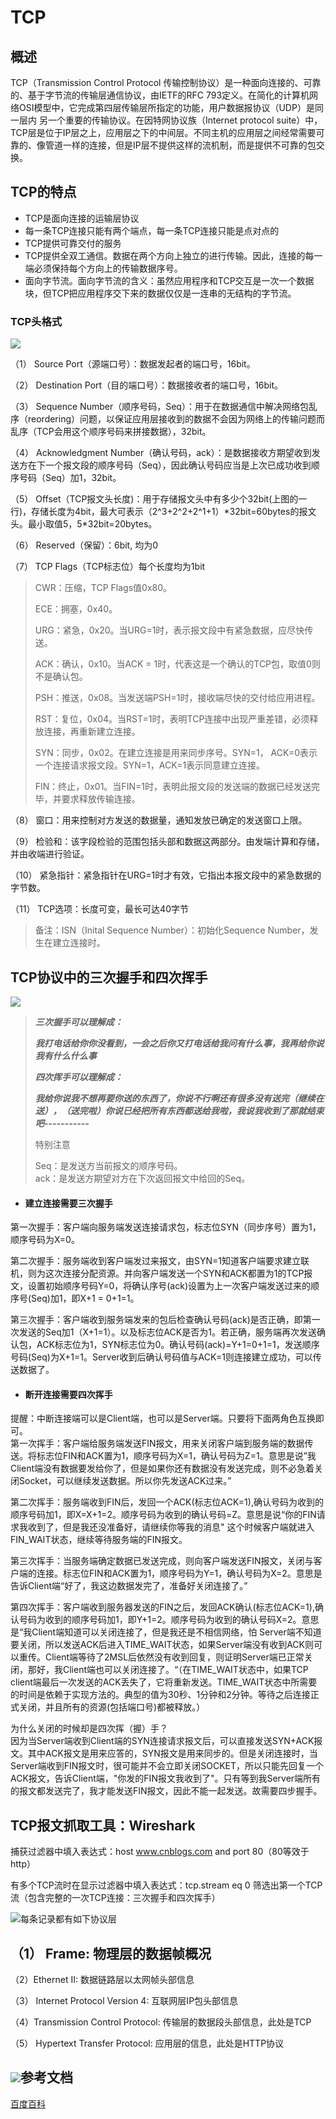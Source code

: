 # TCP

## 概述

TCP（Transmission Control Protocol 传输控制协议）是一种面向连接的、可靠的、基于字节流的传输层通信协议，由IETF的RFC 793定义。在简化的计算机网络OSI模型中，它完成第四层传输层所指定的功能，用户数据报协议（UDP）是同一层内  另一个重要的传输协议。在因特网协议族（Internet protocol suite）中，TCP层是位于IP层之上，应用层之下的中间层。不同主机的应用层之间经常需要可靠的、像管道一样的连接，但是IP层不提供这样的流机制，而是提供不可靠的包交换。

## TCP的特点

* TCP是面向连接的运输层协议
* 每一条TCP连接只能有两个端点，每一条TCP连接只能是点对点的
* TCP提供可靠交付的服务
* TCP提供全双工通信。数据在两个方向上独立的进行传输。因此，连接的每一端必须保持每个方向上的传输数据序号。
* 面向字节流。面向字节流的含义：虽然应用程序和TCP交互是一次一个数据块，但TCP把应用程序交下来的数据仅仅是一连串的无结构的字节流。

### TCP头格式

![](/assets/import-tcp-01.png)

（1）   Source Port（源端口号）：数据发起者的端口号，16bit。

（2）   Destination Port（目的端口号）：数据接收者的端口号，16bit。

（3）   Sequence Number（顺序号码，Seq）：用于在数据通信中解决网络包乱序（reordering）问题，以保证应用层接收到的数据不会因为网络上的传输问题而乱序（TCP会用这个顺序号码来拼接数据），32bit。

（4）   Acknowledgment Number（确认号码，ack）：是数据接收方期望收到发送方在下一个报文段的顺序号码（Seq），因此确认号码应当是上次已成功收到顺序号码（Seq）加1，32bit。

（5）   Offset（TCP报文头长度\)：用于存储报文头中有多少个32bit\(上图的一行\)，存储长度为4bit，最大可表示（2^3+2^2+2^1+1）\*32bit=60bytes的报文头。最小取值5，5\*32bit=20bytes。

（6）   Reserved（保留）：6bit, 均为0

（7）   TCP Flags（TCP标志位）每个长度均为1bit

> CWR：压缩，TCP Flags值0x80。
>
> ECE：拥塞，0x40。
>
> URG：紧急，0x20。当URG=1时，表示报文段中有紧急数据，应尽快传送。
>
> ACK：确认，0x10。当ACK = 1时，代表这是一个确认的TCP包，取值0则不是确认包。
>
> PSH：推送，0x08。当发送端PSH=1时，接收端尽快的交付给应用进程。
>
> RST：复位，0x04。当RST=1时，表明TCP连接中出现严重差错，必须释放连接，再重新建立连接。
>
> SYN：同步，0x02。在建立连接是用来同步序号。SYN=1， ACK=0表示一个连接请求报文段。SYN=1，ACK=1表示同意建立连接。
>
> FIN：终止，0x01。当FIN=1时，表明此报文段的发送端的数据已经发送完毕，并要求释放传输连接。

（8）   窗口：用来控制对方发送的数据量，通知发放已确定的发送窗口上限。

（9）   检验和：该字段检验的范围包括头部和数据这两部分。由发端计算和存储，并由收端进行验证。

（10） 紧急指针：紧急指针在URG=1时才有效，它指出本报文段中的紧急数据的字节数。

（11） TCP选项：长度可变，最长可达40字节

> 备注：ISN（Inital Sequence Number）：初始化Sequence Number，发生在建立连接时。

## TCP协议中的三次握手和四次挥手

![](/assets/import-tcp-02.png)

> _**三次握手可以理解成：**_
>
> _**我打电话给你你没看到，一会之后你又打电话给我问有什么事，我再给你说我有什么什么事**_
>
> _**四次挥手可以理解成：**_
>
> _**我给你说我不想再要你送的东西了，你说不行啊还有很多没有送完（继续在送），（送完啦）你说已经把所有东西都送给我啦，我说我收到了那就结束吧-----------**_
>
> 特别注意
>
> Seq：是发送方当前报文的顺序号码。  
> ack：是发送方期望对方在下次返回报文中给回的Seq。

* #### 建立连接需要三次握手

第一次握手：客户端向服务端发送连接请求包，标志位SYN（同步序号）置为1，顺序号码为X=0。

第二次握手：服务端收到客户端发过来报文，由SYN=1知道客户端要求建立联机，则为这次连接分配资源。并向客户端发送一个SYN和ACK都置为1的TCP报文，设置初始顺序号码Y=0，将确认序号\(ack\)设置为上一次客户端发送过来的顺序号\(Seq\)加1，即X+1 = 0+1=1。

第三次握手：客户端收到服务端发来的包后检查确认号码\(ack\)是否正确，即第一次发送的Seq加1（X+1=1）。以及标志位ACK是否为1。若正确，服务端再次发送确认包，ACK标志位为1，SYN标志位为0。确认号码\(ack\)=Y+1=0+1=1，发送顺序号码\(Seq\)为X+1=1。Server收到后确认号码值与ACK=1则连接建立成功，可以传送数据了。

* #### 断开连接需要四次挥手

提醒：中断连接端可以是Client端，也可以是Server端。只要将下面两角色互换即可。  
第一次挥手：客户端给服务端发送FIN报文，用来关闭客户端到服务端的数据传送。将标志位FIN和ACK置为1，顺序号码为X=1，确认号码为Z=1。意思是说”我Client端没有数据要发给你了，但是如果你还有数据没有发送完成，则不必急着关闭Socket，可以继续发送数据。所以你先发送ACK过来。”

第二次挥手：服务端收到FIN后，发回一个ACK\(标志位ACK=1\),确认号码为收到的顺序号码加1，即X=X+1=2。顺序号码为收到的确认号码=Z。意思是说“你的FIN请求我收到了，但是我还没准备好，请继续你等我的消息" 这个时候客户端就进入FIN\_WAIT状态，继续等待服务端的FIN报文。

第三次挥手：当服务端确定数据已发送完成，则向客户端发送FIN报文，关闭与客户端的连接。标志位FIN和ACK置为1，顺序号码为Y=1，确认号码为X=2。意思是告诉Client端“好了，我这边数据发完了，准备好关闭连接了。”

第四次挥手：客户端收到服务器发送的FIN之后，发回ACK确认\(标志位ACK=1\),确认号码为收到的顺序号码加1，即Y+1=2。顺序号码为收到的确认号码X=2。意思是“我Client端知道可以关闭连接了，但是我还是不相信网络，怕 Server端不知道要关闭，所以发送ACK后进入TIME\_WAIT状态，如果Server端没有收到ACK则可以重传。Client端等待了2MSL后依然没有收到回复，则证明Server端已正常关闭，那好，我Client端也可以关闭连接了。“（在TIME\_WAIT状态中，如果TCP client端最后一次发送的ACK丢失了，它将重新发送。TIME\_WAIT状态中所需要的时间是依赖于实现方法的。典型的值为30秒、1分钟和2分钟。等待之后连接正式关闭，并且所有的资源\(包括端口号\)都被释放。）

为什么关闭的时候却是四次挥（握）手？  
因为当Server端收到Client端的SYN连接请求报文后，可以直接发送SYN+ACK报文。其中ACK报文是用来应答的，SYN报文是用来同步的。但是关闭连接时，当Server端收到FIN报文时，很可能并不会立即关闭SOCKET，所以只能先回复一个ACK报文，告诉Client端，"你发的FIN报文我收到了"。只有等到我Server端所有的报文都发送完了，我才能发送FIN报文，因此不能一起发送。故需要四步握手。

## TCP报文抓取工具：Wireshark

捕获过滤器中填入表达式：host www.cnblogs.com and port 80（80等效于http）

有多个TCP流时在显示过滤器中填入表达式：tcp.stream eq 0 筛选出第一个TCP流（包含完整的一次TCP连接：三次握手和四次挥手）

![](/assets/import-tcp-03.png)每条记录都有如下协议层

## （1） Frame:   物理层的数据帧概况

（2）Ethernet II: 数据链路层以太网帧头部信息

（3） Internet Protocol Version 4: 互联网层IP包头部信息

（4）Transmission Control Protocol:  传输层的数据段头部信息，此处是TCP

（5） Hypertext Transfer Protocol:  应用层的信息，此处是HTTP协议

## ![](/assets/import-tcp-05.png)参考文档

[百度百科](https://baike.baidu.com/item/网络七层协议/6056879)

